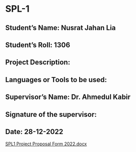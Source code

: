 # SPL-1
## Student’s Name: Nusrat Jahan Lia


## Student’s Roll: 1306                               


## Project Description:



## Languages or Tools to be used:

## Supervisor’s Name: Dr. Ahmedul Kabir

## Signature of the supervisor:
## Date: 28-12-2022

[SPL1 Project Proposal Form 2022.docx](https://github.com/NusRAT-LiA/SPL-1/files/10312519/SPL1.Project.Proposal.Form.2022.docx)
